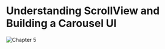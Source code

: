 # Understanding ScrollView and Building a Carousel UI
![Chapter 5](https://github.com/user-attachments/assets/3f3a808d-c5b3-4d49-a5a8-77a17046b202)
